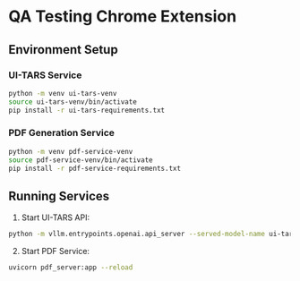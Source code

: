 # QA Testing Chrome Extension

## Environment Setup

### UI-TARS Service
```bash
python -m venv ui-tars-venv
source ui-tars-venv/bin/activate
pip install -r ui-tars-requirements.txt
```

### PDF Generation Service 
```bash
python -m venv pdf-service-venv
source pdf-service-venv/bin/activate
pip install -r pdf-service-requirements.txt
```

## Running Services
1. Start UI-TARS API:
```bash
python -m vllm.entrypoints.openai.api_server --served-model-name ui-tars --model <path_to_model>
```

2. Start PDF Service:
```bash
uvicorn pdf_server:app --reload
